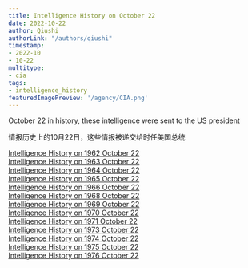 ```yaml
---
title: Intelligence History on October 22
date: 2022-10-22
author: Qiushi 
authorLink: "/authors/qiushi"
timestamp: 
- 2022-10
- 10-22
multitype: 
- cia
tags: 
- intelligence_history
featuredImagePreview: '/agency/CIA.png'
---
```



October 22 in history, these intelligence were sent to the US president

情报历史上的10月22日，这些情报被递交给时任美国总统

<!--more-->







[Intelligence History on 1962 October 22](/dailybrief/1962-10-22)   
[Intelligence History on 1963 October 22](/dailybrief/1963-10-22)   
[Intelligence History on 1964 October 22](/dailybrief/1964-10-22)   
[Intelligence History on 1965 October 22](/dailybrief/1965-10-22)   
[Intelligence History on 1966 October 22](/dailybrief/1966-10-22)   
[Intelligence History on 1968 October 22](/dailybrief/1968-10-22)   
[Intelligence History on 1969 October 22](/dailybrief/1969-10-22)   
[Intelligence History on 1970 October 22](/dailybrief/1970-10-22)   
[Intelligence History on 1971 October 22](/dailybrief/1971-10-22)   
[Intelligence History on 1973 October 22](/dailybrief/1973-10-22)   
[Intelligence History on 1974 October 22](/dailybrief/1974-10-22)   
[Intelligence History on 1975 October 22](/dailybrief/1975-10-22)   
[Intelligence History on 1976 October 22](/dailybrief/1976-10-22)   

